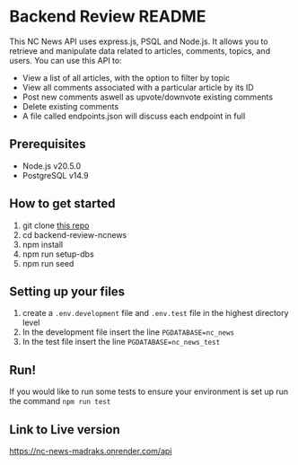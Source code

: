 # Backend Review README
This NC News API uses express.js, PSQL and Node.js. It allows you to retrieve and manipulate data related to articles, comments, topics, and users. You can use this API to:
- View a list of all articles, with the option to filter by topic
- View all comments associated with a particular article by its ID
- Post new comments aswell as upvote/downvote existing comments
- Delete existing comments
- A file called endpoints.json will discuss each endpoint in full

## Prerequisites
- Node.js v20.5.0
- PostgreSQL v14.9

## How to get started
1. git clone [this repo](https://github.com/madraks/backend-review-ncnews)
2. cd backend-review-ncnews
3. npm install
4. npm run setup-dbs
5. npm run seed

## Setting up your files
1. create a `.env.development` file and `.env.test` file in the highest directory level
2. In the development file insert the line `PGDATABASE=nc_news`
3. In the test file insert the line `PGDATABASE=nc_news_test`

## Run!
If you would like to run some tests to ensure your environment is set up run the command `npm run test`

## Link to Live version
https://nc-news-madraks.onrender.com/api 